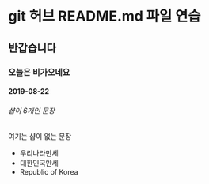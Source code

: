 # git 허브 README.md 파일 연습
## 반갑습니다
### 오늘은 비가오네요
#### 2019-08-22
###### 샵이 6개인 문장
여기는 샵이 없는 문장

* 우리나라만세
* 대한민국만세
* Republic of Korea
